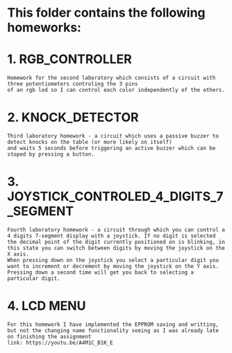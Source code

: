 # This folder contains the following homeworks:
  # 1. RGB_CONTROLLER 
    Homework for the second laboratory which consists of a circuit with three potentiometers controling the 3 pins 
    of an rgb led so I can control each color independently of the others.
  # 2. KNOCK_DETECTOR
    Third laboratory homework - a circuit which uses a passive buzzer to detect knocks on the table (or more likely on itself) 
    and waits 5 seconds before triggering an active buzzer which can be stoped by pressing a button.
  # 3. JOYSTICK_CONTROLED_4_DIGITS_7_SEGMENT
    Fourth laboratory homework - a circuit through which you can control a 4 digits 7-segment display with a joystick. If no digit is selected the decimal point of the digit currently positioned on is blinking, in this state you can switch between digits by moving the joystick on the X axis. 
    When pressing down on the joystick you select a particular digit you want to increment or decrement by moving the joystick on the Y axis. Pressing down a second time will get you back to selecting a particular digit.
  # 4. LCD MENU
    For this homework I have implemented the EPPROM saving and writting, but not the changing name functionality seeing as I was already late on finishing the assignment
    link: https://youtu.be/A4M1C_B1K_E